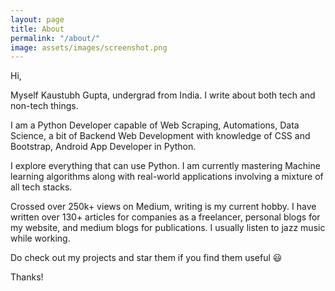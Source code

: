 ```yaml
---
layout: page
title: About
permalink: "/about/"
image: assets/images/screenshot.png
---
```


Hi, 

Myself Kaustubh Gupta, undergrad from India. I write about both tech and non-tech things. 

I am a Python Developer capable of Web Scraping, Automations, Data Science, a bit of Backend Web Development with knowledge of CSS and Bootstrap, Android App Developer in Python. 

I explore everything that can use Python. I am currently mastering Machine learning algorithms along with real-world applications involving a mixture of all tech stacks.

Crossed over 250k+ views on Medium, writing is my current hobby. I have written over 130+ articles for companies as a freelancer, personal blogs for my website, and medium blogs for publications. I usually listen to jazz music while working.

Do check out my projects and star them if you find them useful 😃

Thanks!

